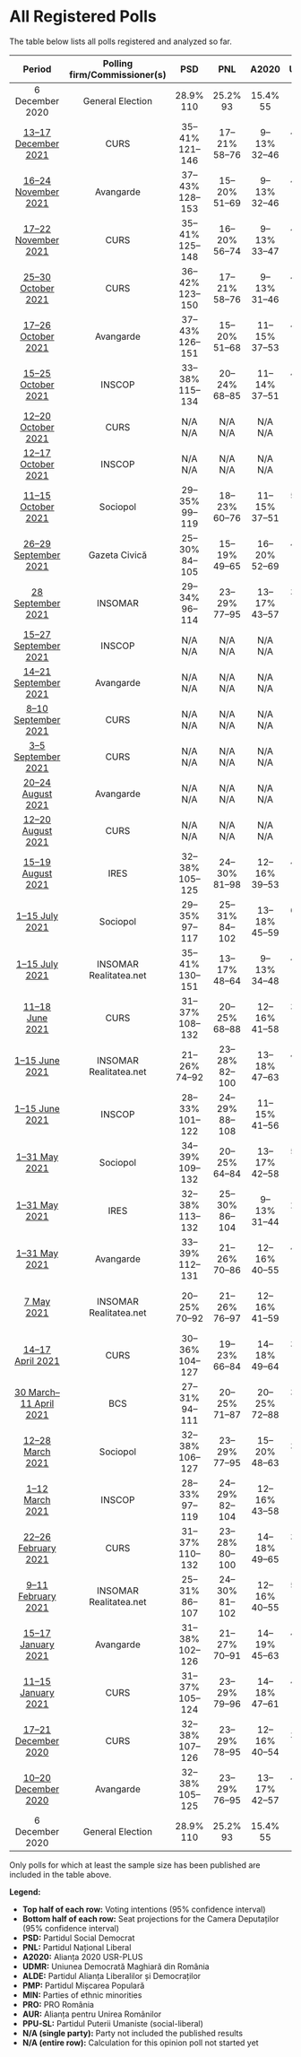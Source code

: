 # All Registered Polls

The table below lists all polls registered and analyzed so far.

| Period     | Polling firm/Commissioner(s) | PSD | PNL | A2020 | UDMR | ALDE | PMP | MIN | PRO | AUR | PPU-SL |
|:----------:|:----------------------------:|:--:|:--:|:--:|:--:|:--:|:--:|:--:|:--:|:--:|:--:|
| 6 December 2020 | General Election | 28.9% <br> 110 | 25.2% <br> 93 | 15.4% <br> 55 | 5.7% <br> 21 | 0.0% <br> 0 | 4.8% <br> 0 | 0.0% <br> 17 | 4.1% <br> 0 | 9.1% <br> 33 | 0.0% <br> 0 |
| [13–17 December 2021](2021-12-17-CURS.html) | CURS | 35–41% <br> 121–146 | 17–21% <br> 58–76 | 9–13% <br> 32–46 | 4–6% <br> 13–22 | N/A <br> N/A | 4–6% <br> 0–22 | N/A <br> 17 | N/A <br> N/A | 11–15% <br> 38–53 | 3–5% <br> 0–18 |
| [16–24 November 2021](2021-11-24-Avangarde.html) | Avangarde | 37–43% <br> 128–153 | 15–20% <br> 51–69 | 9–13% <br> 32–46 | 4–7% <br> 13–22 | N/A <br> N/A | 3–5% <br> 0–18 | N/A <br> 17 | 1–3% <br> 0 | 13–17% <br> 45–62 | 3–5% <br> 0–18 |
| [17–22 November 2021](2021-11-22-CURS.html) | CURS | 35–41% <br> 125–148 | 16–20% <br> 56–74 | 9–13% <br> 33–47 | 4–6% <br> 13–23 | N/A <br> N/A | 3–5% <br> 0–18 | N/A <br> 17 | 3–5% <br> 0–18 | 12–16% <br> 43–58 | 2–4% <br> 0 |
| [25–30 October 2021](2021-10-30-CURS.html) | CURS | 36–42% <br> 123–150 | 17–21% <br> 58–76 | 9–13% <br> 31–46 | 4–6% <br> 13–22 | N/A <br> N/A | 4–6% <br> 0–22 | N/A <br> 17 | 2–4% <br> 0 | 10–14% <br> 35–49 | 3–5% <br> 0–18 |
| [17–26 October 2021](2021-10-26-Avangarde.html) | Avangarde | 37–43% <br> 126–151 | 15–20% <br> 51–68 | 11–15% <br> 37–53 | 4–7% <br> 13–23 | N/A <br> N/A | 3–6% <br> 0–18 | N/A <br> 17 | 2–4% <br> 0 | 12–16% <br> 41–57 | 3–6% <br> 0–18 |
| [15–25 October 2021](2021-10-25-INSCOP.html) | INSCOP | 33–38% <br> 115–134 | 20–24% <br> 68–85 | 11–14% <br> 37–51 | 4–6% <br> 13–22 | N/A <br> N/A | 2–4% <br> 0 | N/A <br> 17 | 2–4% <br> 0 | 12–16% <br> 43–58 | 0–1% <br> 0 |
| [12–20 October 2021](2021-10-20-CURS.html) | CURS | N/A <br> N/A | N/A <br> N/A | N/A <br> N/A | N/A <br> N/A | N/A <br> N/A | N/A <br> N/A | N/A <br> N/A | N/A <br> N/A | N/A <br> N/A | N/A <br> N/A |
| [12–17 October 2021](2021-10-17-INSCOP.html) | INSCOP | N/A <br> N/A | N/A <br> N/A | N/A <br> N/A | N/A <br> N/A | N/A <br> N/A | N/A <br> N/A | N/A <br> N/A | N/A <br> N/A | N/A <br> N/A | N/A <br> N/A |
| [11–15 October 2021](2021-10-15-Sociopol.html) | Sociopol | 29–35% <br> 99–119 | 18–23% <br> 60–76 | 11–15% <br> 37–51 | 5–8% <br> 15–26 | N/A <br> N/A | N/A <br> N/A | N/A <br> 17 | N/A <br> N/A | 19–24% <br> 63–80 | N/A <br> N/A |
| [26–29 September 2021](2021-09-29-GazetaCivică.html) | Gazeta Civică | 25–30% <br> 84–105 | 15–19% <br> 49–65 | 16–20% <br> 52–69 | 4–6% <br> 12–24 | N/A <br> N/A | 4–7% <br> 0–22 | N/A <br> 17 | 4–6% <br> 0–22 | 15–20% <br> 51–67 | N/A <br> N/A |
| [28 September 2021](2021-09-28-INSOMAR.html) | INSOMAR | 29–34% <br> 96–114 | 23–29% <br> 77–95 | 13–17% <br> 43–57 | 3–6% <br> 11–19 | N/A <br> N/A | 2–4% <br> 0 | N/A <br> 17 | 2–3% <br> 0 | 15–19% <br> 49–64 | N/A <br> N/A |
| [15–27 September 2021](2021-09-27-INSCOP.html) | INSCOP | N/A <br> N/A | N/A <br> N/A | N/A <br> N/A | N/A <br> N/A | N/A <br> N/A | N/A <br> N/A | N/A <br> N/A | N/A <br> N/A | N/A <br> N/A | N/A <br> N/A |
| [14–21 September 2021](2021-09-21-Avangarde.html) | Avangarde | N/A <br> N/A | N/A <br> N/A | N/A <br> N/A | N/A <br> N/A | N/A <br> N/A | N/A <br> N/A | N/A <br> N/A | N/A <br> N/A | N/A <br> N/A | N/A <br> N/A |
| [8–10 September 2021](2021-09-10-CURS.html) | CURS | N/A <br> N/A | N/A <br> N/A | N/A <br> N/A | N/A <br> N/A | N/A <br> N/A | N/A <br> N/A | N/A <br> N/A | N/A <br> N/A | N/A <br> N/A | N/A <br> N/A |
| [3–5 September 2021](2021-09-05-CURS.html) | CURS | N/A <br> N/A | N/A <br> N/A | N/A <br> N/A | N/A <br> N/A | N/A <br> N/A | N/A <br> N/A | N/A <br> N/A | N/A <br> N/A | N/A <br> N/A | N/A <br> N/A |
| [20–24 August 2021](2021-08-24-Avangarde.html) | Avangarde | N/A <br> N/A | N/A <br> N/A | N/A <br> N/A | N/A <br> N/A | N/A <br> N/A | N/A <br> N/A | N/A <br> N/A | N/A <br> N/A | N/A <br> N/A | N/A <br> N/A |
| [12–20 August 2021](2021-08-20-CURS.html) | CURS | N/A <br> N/A | N/A <br> N/A | N/A <br> N/A | N/A <br> N/A | N/A <br> N/A | N/A <br> N/A | N/A <br> N/A | N/A <br> N/A | N/A <br> N/A | N/A <br> N/A |
| [15–19 August 2021](2021-08-19-IRES.html) | IRES | 32–38% <br> 105–125 | 24–30% <br> 81–98 | 12–16% <br> 39–53 | 4–7% <br> 12–21 | N/A <br> N/A | 1–3% <br> 0 | N/A <br> 17 | 2–4% <br> 0 | 12–16% <br> 39–53 | N/A <br> N/A |
| [1–15 July 2021](2021-07-15-Sociopol.html) | Sociopol | 29–35% <br> 97–117 | 25–31% <br> 84–102 | 13–18% <br> 45–59 | 6–9% <br> 19–29 | N/A <br> N/A | 1–3% <br> 0 | N/A <br> 17 | 3–5% <br> 0–17 | 9–12% <br> 28–41 | N/A <br> N/A |
| [1–15 July 2021](2021-07-15-INSOMAR.html) | INSOMAR <br> Realitatea.net | 35–41% <br> 130–151 | 13–17% <br> 48–64 | 9–13% <br> 34–48 | 4–7% <br> 14–24 | N/A <br> N/A | N/A <br> N/A | N/A <br> 17 | N/A <br> N/A | 13–17% <br> 48–64 | N/A <br> N/A |
| [11–18 June 2021](2021-06-18-CURS.html) | CURS | 31–37% <br> 108–132 | 20–25% <br> 68–88 | 12–16% <br> 41–58 | 3–5% <br> 10–19 | N/A <br> N/A | 4–6% <br> 0–22 | N/A <br> 17 | 1–3% <br> 0 | 10–14% <br> 35–50 | 2–4% <br> 0 |
| [1–15 June 2021](2021-06-15-INSOMAR.html) | INSOMAR <br> Realitatea.net | 21–26% <br> 74–92 | 23–28% <br> 82–100 | 13–18% <br> 47–63 | 4–7% <br> 14–24 | N/A <br> N/A | N/A <br> N/A | N/A <br> 17 | 1–3% <br> 0 | 16–21% <br> 57–74 | N/A <br> N/A |
| [1–15 June 2021](2021-06-15-INSCOP.html) | INSCOP | 28–33% <br> 101–122 | 24–29% <br> 88–108 | 11–15% <br> 41–56 | N/A <br> N/A | N/A <br> N/A | 2–4% <br> 0 | N/A <br> 17 | 3–6% <br> 0–19 | 12–16% <br> 44–60 | N/A <br> N/A |
| [1–31 May 2021](2021-05-31-Sociopol.html) | Sociopol | 34–39% <br> 109–132 | 20–25% <br> 64–84 | 13–17% <br> 42–58 | 5–8% <br> 16–25 | N/A <br> N/A | 1–3% <br> 0 | N/A <br> 17 | 4–7% <br> 0–20 | 9–13% <br> 30–43 | 1–2% <br> 0 |
| [1–31 May 2021](2021-05-31-IRES.html) | IRES | 32–38% <br> 113–132 | 25–30% <br> 86–104 | 9–13% <br> 31–44 | 2–4% <br> 8–13 | N/A <br> N/A | N/A <br> N/A | N/A <br> 17 | 2–4% <br> 0 | 12–16% <br> 41–55 | N/A <br> N/A |
| [1–31 May 2021](2021-05-31-Avangarde.html) | Avangarde | 33–39% <br> 112–131 | 21–26% <br> 70–86 | 12–16% <br> 40–55 | 4–6% <br> 13–21 | N/A <br> N/A | 1–3% <br> 0 | N/A <br> 17 | 1–3% <br> 0 | 13–17% <br> 44–57 | 1–2% <br> 0 |
| [7 May 2021](2021-05-07-INSOMAR.html) | INSOMAR <br> Realitatea.net | 20–25% <br> 70–92 | 21–26% <br> 76–97 | 12–16% <br> 41–59 | 7–10% <br> 25–39 | N/A <br> N/A | 3–6% <br> 0–21 | N/A <br> 17 | 3–5% <br> 0–19 | 13–18% <br> 48–66 | N/A <br> N/A |
| [14–17 April 2021](2021-04-17-CURS.html) | CURS | 30–36% <br> 104–127 | 19–23% <br> 66–84 | 14–18% <br> 49–64 | 3–5% <br> 10–18 | N/A <br> N/A | 4–6% <br> 0–21 | N/A <br> 17 | 2–4% <br> 0 | 10–14% <br> 36–48 | 3–5% <br> 0–18 |
| [30 March–11 April 2021](2021-04-11-BCS.html) | BCS | 27–31% <br> 94–111 | 20–25% <br> 71–87 | 20–25% <br> 72–88 | 3–5% <br> 11–18 | N/A <br> N/A | 3–5% <br> 0–18 | N/A <br> 17 | 2–4% <br> 0 | 9–12% <br> 30–41 | N/A <br> N/A |
| [12–28 March 2021](2021-03-28-Sociopol.html) | Sociopol | 32–38% <br> 106–127 | 23–29% <br> 77–95 | 15–20% <br> 48–63 | 3–6% <br> 9–18 | N/A <br> N/A | 2–4% <br> 0 | N/A <br> 17 | 1–3% <br> 0 | 10–14% <br> 33–47 | N/A <br> N/A |
| [1–12 March 2021](2021-03-12-INSCOP.html) | INSCOP | 28–33% <br> 97–119 | 24–29% <br> 82–104 | 12–16% <br> 43–58 | N/A <br> N/A | N/A <br> N/A | 3–5% <br> 0–17 | N/A <br> 17 | 4–6% <br> 0–21 | 13–18% <br> 46–62 | N/A <br> N/A |
| [22–26 February 2021](2021-02-26-CURS.html) | CURS | 31–37% <br> 110–132 | 23–28% <br> 80–100 | 14–18% <br> 49–65 | 3–5% <br> 10–18 | N/A <br> N/A | 2–4% <br> 0 | N/A <br> 17 | 1–3% <br> 0 | 7–11% <br> 25–38 | 2–4% <br> 0 |
| [9–11 February 2021](2021-02-11-INSOMAR.html) | INSOMAR <br> Realitatea.net | 25–31% <br> 86–107 | 24–30% <br> 81–102 | 12–16% <br> 40–55 | 5–8% <br> 16–26 | N/A <br> N/A | 3–5% <br> 0–17 | N/A <br> 17 | 1–2% <br> 0 | 14–18% <br> 47–63 | N/A <br> N/A |
| [15–17 January 2021](2021-01-17-Avangarde.html) | Avangarde | 31–38% <br> 102–126 | 21–27% <br> 70–91 | 14–19% <br> 45–63 | 4–7% <br> 12–23 | N/A <br> N/A | 2–4% <br> 0 | N/A <br> 17 | 0–2% <br> 0 | 12–17% <br> 39–56 | N/A <br> N/A |
| [11–15 January 2021](2021-01-15-CURS.html) | CURS | 31–37% <br> 105–124 | 23–29% <br> 79–96 | 14–18% <br> 47–61 | 4–6% <br> 13–21 | N/A <br> N/A | 2–4% <br> 0 | N/A <br> 17 | 1–3% <br> 0 | 10–14% <br> 34–47 | N/A <br> N/A |
| [17–21 December 2020](2020-12-21-CURS.html) | CURS | 32–38% <br> 107–126 | 23–29% <br> 78–95 | 12–16% <br> 40–54 | 3–5% <br> 9–17 | N/A <br> N/A | 1–3% <br> 0 | N/A <br> 17 | 1–3% <br> 0 | 13–17% <br> 43–57 | N/A <br> N/A |
| [10–20 December 2020](2020-12-20-Avangarde.html) | Avangarde | 32–38% <br> 105–125 | 23–29% <br> 76–95 | 13–17% <br> 42–57 | 4–7% <br> 12–21 | N/A <br> N/A | 1–3% <br> 0 | N/A <br> 17 | 1–2% <br> 0 | 12–16% <br> 39–54 | N/A <br> N/A |
| 6 December 2020 | General Election | 28.9% <br> 110 | 25.2% <br> 93 | 15.4% <br> 55 | 5.7% <br> 21 | 0.0% <br> 0 | 4.8% <br> 0 | 0.0% <br> 17 | 4.1% <br> 0 | 9.1% <br> 33 | 0.0% <br> 0 |

Only polls for which at least the sample size has been published are included in the table above.

**Legend:**
+ **Top half of each row:** Voting intentions (95% confidence interval)
+ **Bottom half of each row:** Seat projections for the Camera Deputaților (95% confidence interval)
+ **PSD:** Partidul Social Democrat
+ **PNL:** Partidul Național Liberal
+ **A2020:** Alianța 2020 USR-PLUS
+ **UDMR:** Uniunea Democrată Maghiară din România
+ **ALDE:** Partidul Alianța Liberalilor și Democraților
+ **PMP:** Partidul Mișcarea Populară
+ **MIN:** Parties of ethnic minorities
+ **PRO:** PRO România
+ **AUR:** Alianța pentru Unirea Românilor
+ **PPU-SL:** Partidul Puterii Umaniste (social-liberal)
+ **N/A (single party):** Party not included the published results
+ **N/A (entire row):** Calculation for this opinion poll not started yet

